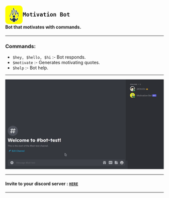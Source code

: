 
<img
     src ='Assets/icon.jpg' 
     align="left"     
     raw = true
     width=11% 
     style="border-radius: 10px;"
     />

## ` Motivation Bot `

#### Bot that motivates with commands.

---
### Commands:

* `$hey, $hello, $hi` :- Bot responds.
* `$motivate` :- Generates motivating quotes.
* `$help` :- Bot help.

---

<img src = 'Assets/demo.gif' >

---

#### Invite to your discord server : <a href = 'https://discord.com/api/oauth2/authorize?client_id=856722297355370496&permissions=2148001856&scope=bot' target="_blank" > `HERE` </a>

---
